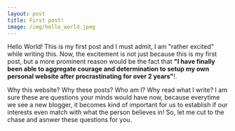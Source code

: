 ```yaml
---
layout: post
title: First post!
image: /img/hello_world.jpeg
---
```


Hello World! This is my first post and I must admit, I am "rather excited" while writing this. Now, the excitement is not just because this is my first post, but a more prominent reason would be the fact that **"I have finally been able to aggregate courage and determination to setup my own personal website after procrastinating for over 2 years"**!.  

Why this website? Why these posts? Who am I? Why read what I write? I am sure these are questions your minds would have now, because everytime we see a new blogger, it becomes kind of important for us to establish if our interests even match with what the person believes in! So, let me cut to the chase and asnwer these questions for you.  
